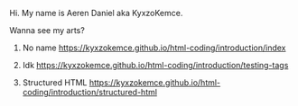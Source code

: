Hi.
My name is Aeren Daniel aka KyxzoKemce.

Wanna see my arts?

1. No name
https://kyxzokemce.github.io/html-coding/introduction/index

2. Idk
https://kyxzokemce.github.io/html-coding/introduction/testing-tags

3. Structured HTML
https://kyxzokemce.github.io/html-coding/introduction/structured-html
